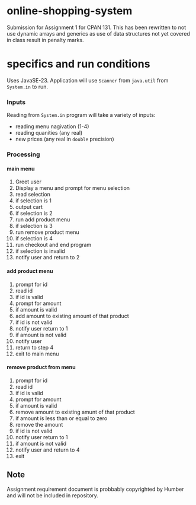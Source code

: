 # online-shopping-system
Submission for Assignment 1 for CPAN 131. 
This has been rewritten to not use dynamic arrays and generics as use of data structures not yet covered in class result in penalty marks. 

# specifics and run conditions
Uses JavaSE-23. Application will use `Scanner` from `java.util` from `System.in` to run.

### Inputs
Reading from `System.in` program will take a variety of inputs:
- reading menu nagivation (1-4)
- reading quanities (any real)
- new prices (any real in `double` precision)

### Processing

#### main menu
1. Greet user
2. Display a menu and prompt for menu selection
3. read selection
4. if selection is 1
5. output cart
6. if selection is 2
7. run add product menu
8. if selection is 3
9. run remove product menu
10. if selection is 4
11. run checkout and end program
12. if selection is invalid
13. notify user and return to 2

#### add product menu

1. prompt for id
2. read id
3. if id is valid
4. prompt for amount
5. if amount is valid
6. add amount to existing amount of that product
7. if id is not valid
8. notify user return to 1
9. if amount is not valid
10. notify user
11. return to step 4
12. exit to main menu

#### remove product from menu

1. prompt for id
2. read id
3. if id is valid
4. prompt for amount
5. if amount is valid
6. remove amount to existing amunt of that product
7. if amount is less than or equal to zero
8. remove the amount
9. if id is not valid
10. notify user return to 1
11. if amount is not valid
12. notify user and return to 4
13. exit


## Note
Assignment requirement document is probbably copyrighted by Humber and will not be included in repository.


